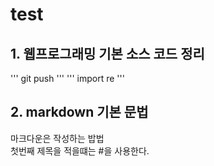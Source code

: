 # test
## 1. 웹프로그래밍 기본 소스 코드 정리
'''
git push
'''
'''
import re
'''

## 2. markdown 기본 문법
마크다운은 작성하는 밥법  
첫번째 제목을 적을떄는 #을 사용한다.